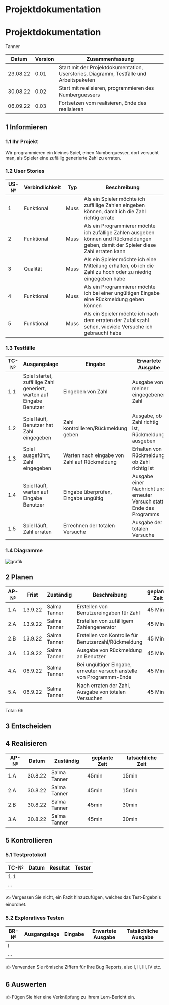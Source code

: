 # Projektdokumentation
# Projektdokumentation

Tanner

| Datum | Version | Zusammenfassung                                              |
| ----- | ------- | ------------------------------------------------------------ |
|23.08.22| 0.01  | Start mit der Projektdokumentation, Userstories, Diagramm, Testfälle und Arbeitspaketen|
|30.08.22| 0.02  | Start mit realisieren, programmieren des Numberguessers|    
|06.09.22| 0.03  | Fortsetzen vom realisieren, Ende des realisieren|

## 1 Informieren

### 1.1 Ihr Projekt

Wir programmieren ein kleines Spiel, einen Numberguesser, dort versucht man, als Spieler eine zufällig generierte Zahl zu erraten. 

### 1.2 User Stories

| US-№ | Verbindlichkeit | Typ  | Beschreibung                       |
| ---- | --------------- | ---- | ---------------------------------- |
| 1    |  Funktional     | Muss | Als ein Spieler möchte ich zufällige Zahlen eingeben können, damit ich die Zahl richtig errate |
| 2    |  Funktional     | Muss | Als ein Programmierer möchte ich zufällige Zahlen ausgeben können und Rückmeldungen geben, damit der Spieler diese Zahl erraten kann |
| 3    |  Qualität       | Muss | Als ein Spieler möchte ich eine Mitteilung erhalten, ob ich die Zahl zu hoch oder zu  niedrig eingegeben habe|
| 4    |  Funktional     | Muss | Als ein Programmierer möchte ich bei einer ungültigen Eingabe eine Rückmeldung geben können|
| 5    |  Funktional     | Muss | Als ein Spieler möchte ich nach dem erraten der Zufallszahl sehen, wieviele Versuche ich gebraucht habe|

### 1.3 Testfälle

| TC-№ | Ausgangslage | Eingabe | Erwartete Ausgabe |
| ---- | ------------ | ------- | ----------------- |
| 1.1  |Spiel startet, zufällige Zahl generiert, warten auf Eingabe Benutzer|  Eingeben von Zahl|Ausgabe von meiner eingegebener Zahl|
| 1.2  |Spiel läuft, Benutzer hat Zahl eingegeben| Zahl kontrollieren/Rückmeldung geben| Ausgabe, ob Zahl richtig ist, Rückmeldung ausgeben|
| 1.3  |Spiel ausgeführt, Zahl eingegeben| Warten nach eingabe von Zahl auf Rückmeldung | Erhalten von Rückmeldung, ob Zahl richtig ist|
| 1.4  |Spiel läuft, warten auf Eingabe Benutzer| Eingabe überprüfen, Eingabe ungültig|Ausgabe einer Nachricht und erneuter Versuch statt Ende des Programms|
| 1.5  |Spiel läuft, Zahl erraten| Errechnen der totalen Versuche| Ausgabe der totalen Versuche|

### 1.4 Diagramme

![grafik](https://user-images.githubusercontent.com/110892351/186116210-84b1487f-cdf9-493f-9333-d1eac3e26092.png)


## 2 Planen

| AP-№ | Frist | Zuständig | Beschreibung | geplante Zeit |
| ---- | ----- | --------- | ------------ | ------------- |
| 1.A  |  13.9.22     |Salma Tanner| Erstellen von Benutzereingaben für Zahl|45 Min|
| 2.A  |  13.9.22     |Salma Tanner| Erstellen von zufälligem Zahlengenerator|45 Min|
| 2.B  |  13.9.22     |Salma Tanner| Erstellen von Kontrolle für Benutzerzahl/Rückmeldung |45 Min|
| 3.A  |  13.9.22     |Salma Tanner| Ausgabe von Rückmeldung an Benutzer|45 Min|
| 4.A  |  06.9.22     |Salma Tanner| Bei ungültiger Eingabe, erneuter versuch anstelle von Programmm-Ende| 45 Min|
| 5.A  |  06.9.22     |Salma Tanner| Nach erraten der Zahl, Ausgabe von totalen Versuchen|45 Min|
Total: 6h




## 3 Entscheiden



## 4 Realisieren

| AP-№ | Datum | Zuständig | geplante Zeit | tatsächliche Zeit |
| ---- | ----- | --------- | ------------- | ----------------- |
| 1.A  |30.8.22|Salma Tanner|45min|15min|
| 2.A  |30.8.22|Salma Tanner|45min|15min|
| 2.B  |30.8.22|Salma Tanner|45min|30min|
| 3.A  |30.8.22|Salma Tanner|45min|30min|


## 5 Kontrollieren

### 5.1 Testprotokoll

| TC-№ | Datum | Resultat | Tester |
| ---- | ----- | -------- | ------ |
| 1.1  |       |          |        |
| ...  |       |          |        |

✍️ Vergessen Sie nicht, ein Fazit hinzuzufügen, welches das Test-Ergebnis einordnet.

### 5.2 Exploratives Testen

| BR-№ | Ausgangslage | Eingabe | Erwartete Ausgabe | Tatsächliche Ausgabe |
| ---- | ------------ | ------- | ----------------- | -------------------- |
| I    |              |         |                   |                      |
| ...  |              |         |                   |                      |

✍️ Verwenden Sie römische Ziffern für Ihre Bug Reports, also I, II, III, IV etc.

## 6 Auswerten

✍️ Fügen Sie hier eine Verknüpfung zu Ihrem Lern-Bericht ein.
